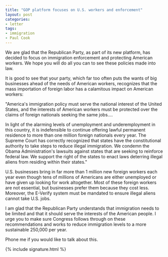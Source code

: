 ```yaml
---
title: "GOP platform focuses on U.S. workers and enforcement"
layout: post
categories:
- letter
tags:
- immigration
- Paul Cook
---
```


We are glad that the Republican Party, as part of its new platform, has decided to focus on immigration enforcement and protecting American workers. We hope you will do all you can to see these policies made into law.

It is good to see that your party, which far too often puts the wants of big businesses ahead of the needs of American workers, recognizes that the mass importation of foreign labor has a calamitous impact on American workers:

"America's immigration policy must serve the national interest of the United States, and the interests of American workers must be protected over the claims of foreign nationals seeking the same jobs....

In light of the alarming levels of unemployment and underemployment in this country, it is indefensible to continue offering lawful permanent residence to more than one million foreign nationals every year. The Supreme Court has correctly recognized that states have the constitutional authority to take steps to reduce illegal immigration. We condemn the Obama Administration's lawsuits against states that are seeking to reinforce federal law. We support the right of the states to enact laws deterring illegal aliens from residing within their states."

U.S. businesses bring in far more than 1 million new foreign workers each year even though tens of millions of Americans are either unemployed or have given up looking for work altogether. Most of these foreign workers are not essential, but businesses prefer them because they cost less. Moreover, the E-Verify system must be mandated to ensure illegal aliens cannot take U.S. jobs.

I am glad that the Republican Party understands that immigration needs to be limited and that it should serve the interests of the American people. I urge you to make sure Congress follows through on these recommendations and works to reduce immigration levels to a more sustainable 250,000 per year.

Phone me if you would like to talk about this.

{% include signature.html %}
